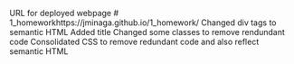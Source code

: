 URL for deployed webpage # 1_homeworkhttps://jminaga.github.io/1_homework/
Changed div tags to semantic HTML
Added title
Changed some classes to remove rendundant code 
Consolidated CSS to remove redundant code and also reflect semantic HTML
